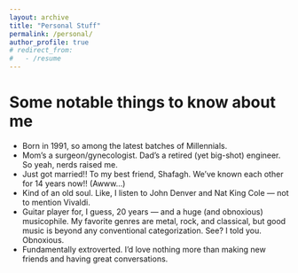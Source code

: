 ```yaml
---
layout: archive
title: "Personal Stuff"
permalink: /personal/
author_profile: true
# redirect_from:
#   - /resume
---
```


Some notable things to know about me
======
* Born in 1991, so among the latest batches of Millennials.
* Mom’s a surgeon/gynecologist. Dad’s a retired (yet big-shot) engineer. So yeah, nerds raised me.
* Just got married!! To my best friend, Shafagh. We’ve known each other for 14 years now!! (Awww...)
* Kind of an old soul. Like, I listen to John Denver and Nat King Cole — not to mention Vivaldi.
* Guitar player for, I guess, 20 years — and a huge (and obnoxious) musicophile. My favorite genres are metal, rock, and classical, but good music is beyond any conventional categorization. See? I told you. Obnoxious.
* Fundamentally extroverted. I’d love nothing more than making new friends and having great conversations.